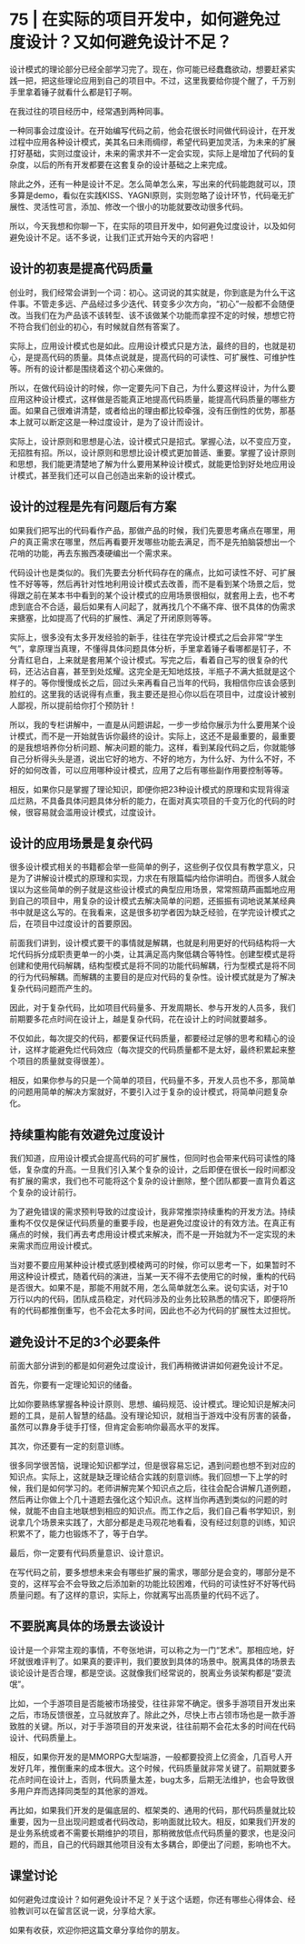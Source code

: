 # 75 \| 在实际的项目开发中，如何避免过度设计？又如何避免设计不足？

设计模式的理论部分已经全部学习完了。现在，你可能已经蠢蠢欲动，想要赶紧实践一把，把这些理论应用到自己的项目中。不过，这里我要给你提个醒了，千万别手里拿着锤子就看什么都是钉子啊。

在我过往的项目经历中，经常遇到两种同事。

一种同事会过度设计。在开始编写代码之前，他会花很长时间做代码设计，在开发过程中应用各种设计模式，美其名曰未雨绸缪，希望代码更加灵活，为未来的扩展打好基础，实则过度设计，未来的需求并不一定会实现，实际上是增加了代码的复杂度，以后的所有开发都要在这套复杂的设计基础之上来完成。

除此之外，还有一种是设计不足。怎么简单怎么来，写出来的代码能跑就可以，顶多算是demo，看似在实践KISS、YAGNI原则，实则忽略了设计环节，代码毫无扩展性、灵活性可言，添加、修改一个很小的功能就要改动很多代码。

所以，今天我想和你聊一下，在实际的项目开发中，如何避免过度设计，以及如何避免设计不足。话不多说，让我们正式开始今天的内容吧！

## 设计的初衷是提高代码质量

创业时，我们经常会讲到一个词：初心。这词说的其实就是，你到底是为什么干这件事。不管走多远、产品经过多少迭代、转变多少次方向，“初心”一般都不会随便改。当我们在为产品该不该转型、该不该做某个功能而拿捏不定的时候，想想它符不符合我们创业的初心，有时候就自然有答案了。

<!-- [[[read_end]]] -->

实际上，应用设计模式也是如此。应用设计模式只是方法，最终的目的，也就是初心，是提高代码的质量。具体点说就是，提高代码的可读性、可扩展性、可维护性等。所有的设计都是围绕着这个初心来做的。

所以，在做代码设计的时候，你一定要先问下自己，为什么要这样设计，为什么要应用这种设计模式，这样做是否能真正地提高代码质量，能提高代码质量的哪些方面。如果自己很难讲清楚，或者给出的理由都比较牵强，没有压倒性的优势，那基本上就可以断定这是一种过度设计，是为了设计而设计。

实际上，设计原则和思想是心法，设计模式只是招式。掌握心法，以不变应万变，无招胜有招。所以，设计原则和思想比设计模式更加普适、重要。掌握了设计原则和思想，我们能更清楚地了解为什么要用某种设计模式，就能更恰到好处地应用设计模式，甚至我们还可以自己创造出来新的设计模式。

## 设计的过程是先有问题后有方案

如果我们把写出的代码看作产品，那做产品的时候，我们先要思考痛点在哪里，用户的真正需求在哪里，然后再看要开发哪些功能去满足，而不是先拍脑袋想出一个花哨的功能，再去东搬西凑硬编出一个需求来。

代码设计也是类似的。我们先要去分析代码存在的痛点，比如可读性不好、可扩展性不好等等，然后再针对性地利用设计模式去改善，而不是看到某个场景之后，觉得跟之前在某本书中看到的某个设计模式的应用场景很相似，就套用上去，也不考虑到底合不合适，最后如果有人问起了，就再找几个不痛不痒、很不具体的伪需求来搪塞，比如提高了代码的扩展性、满足了开闭原则等等。

实际上，很多没有太多开发经验的新手，往往在学完设计模式之后会非常“学生气”，拿原理当真理，不懂得具体问题具体分析，手里拿着锤子看哪都是钉子，不分青红皂白，上来就是套用某个设计模式。写完之后，看着自己写的很复杂的代码，还沾沾自喜，甚至到处炫耀。这完全是无知地炫技，半瓶子不满大抵就是这个样子的。等你慢慢成长之后，回过头来再看自己当年的代码，我相信你应该会感到脸红的。这里我的话说得有点重，我主要还是担心你以后在项目中，过度设计被别人鄙视，所以提前给你打个预防针！

所以，我的专栏讲解中，一直是从问题讲起，一步一步给你展示为什么要用某个设计模式，而不是一开始就告诉你最终的设计。实际上，这还不是最重要的，最重要的是我想培养你分析问题、解决问题的能力。这样，看到某段代码之后，你就能够自己分析得头头是道，说出它好的地方、不好的地方，为什么好、为什么不好，不好的如何改善，可以应用哪种设计模式，应用了之后有哪些副作用要控制等等。

相反，如果你只是掌握了理论知识，即便你把23种设计模式的原理和实现背得滚瓜烂熟，不具备具体问题具体分析的能力，在面对真实项目的千变万化的代码的时候，很容易就会滥用设计模式，过度设计。

## 设计的应用场景是复杂代码

很多设计模式相关的书籍都会举一些简单的例子，这些例子仅仅具有教学意义，只是为了讲解设计模式的原理和实现，力求在有限篇幅内给你讲明白。而很多人就会误以为这些简单的例子就是这些设计模式的典型应用场景，常常照葫芦画瓢地应用到自己的项目中，用复杂的设计模式去解决简单的问题，还振振有词地说某某经典书中就是这么写的。在我看来，这是很多初学者因为缺乏经验，在学完设计模式之后，在项目中过度设计的首要原因。

前面我们讲到，设计模式要干的事情就是解耦，也就是利用更好的代码结构将一大坨代码拆分成职责更单一的小类，让其满足高内聚低耦合等特性。创建型模式是将创建和使用代码解耦，结构型模式是将不同的功能代码解耦，行为型模式是将不同的行为代码解耦。而解耦的主要目的是应对代码的复杂性。设计模式就是为了解决复杂代码问题而产生的。

因此，对于复杂代码，比如项目代码量多、开发周期长、参与开发的人员多，我们前期要多花点时间在设计上，越是复杂代码，花在设计上的时间就要越多。

不仅如此，每次提交的代码，都要保证代码质量，都要经过足够的思考和精心的设计，这样才能避免烂代码效应（每次提交的代码质量都不是太好，最终积累起来整个项目的质量就变得很差）。

相反，如果你参与的只是一个简单的项目，代码量不多，开发人员也不多，那简单的问题用简单的解决方案就好，不要引入过于复杂的设计模式，将简单问题复杂化。

## 持续重构能有效避免过度设计

我们知道，应用设计模式会提高代码的可扩展性，但同时也会带来代码可读性的降低，复杂度的升高。一旦我们引入某个复杂的设计，之后即便在很长一段时间都没有扩展的需求，我们也不可能将这个复杂的设计删除，整个团队都要一直背负着这个复杂的设计前行。

为了避免错误的需求预判导致的过度设计，我非常推崇持续重构的开发方法。持续重构不仅仅是保证代码质量的重要手段，也是避免过度设计的有效方法。在真正有痛点的时候，我们再去考虑用设计模式来解决，而不是一开始就为不一定实现的未来需求而应用设计模式。

当对要不要应用某种设计模式感到模棱两可的时候，你可以思考一下，如果暂时不用这种设计模式，随着代码的演进，当某一天不得不去使用它的时候，重构的代码是否很大。如果不是，那能不用就不用，怎么简单就怎么来。说句实话，对于10万行以内的代码，团队成员稳定，对代码涉及的业务比较熟悉的情况下，即便将所有的代码都推倒重写，也不会花太多时间，因此也不必为代码的扩展性太过担忧。

## 避免设计不足的3个必要条件

前面大部分讲到的都是如何避免过度设计，我们再稍微讲讲如何避免设计不足。

首先，你要有一定理论知识的储备。

比如你要熟练掌握各种设计原则、思想、编码规范、设计模式。理论知识是解决问题的工具，是前人智慧的结晶。没有理论知识，就相当于游戏中没有厉害的装备，虽然可以靠身手徒手打怪，但肯定会影响你最高水平的发挥。

其次，你还要有一定的刻意训练。

很多同学很苦恼，说理论知识都学过，但是很容易忘记，遇到问题也想不到对应的知识点。实际上，这就是缺乏理论结合实践的刻意训练。我们回想一下上学的时候，我们是如何学习的。老师讲解完某个知识点之后，往往会配合讲解几道例题，然后再让你做上个几十道题去强化这个知识点。这样当你再遇到类似的问题的时候，就能不由自主地联想到相应的知识点。而工作之后，我们自己看书学知识，别说拿几个场景来实践了，大部分都是走马观花地看看，没有经过刻意的训练，知识积累不了，能力也锻炼不了，等于白学。

最后，你一定要有代码质量意识、设计意识。

在写代码之前，要多想想未来会有哪些扩展的需求，哪部分是会变的，哪部分是不变的，这样写会不会导致之后添加新的功能比较困难，代码的可读性好不好等代码质量问题。有了这样的意识，实际上，你就离写出高质量的代码不远了。

## 不要脱离具体的场景去谈设计

设计是一个非常主观的事情，不夸张地讲，可以称之为一门“艺术”。那相应地，好坏就很难评判了。如果真的要评判，我们要放到具体的场景中。脱离具体的场景去谈论设计是否合理，都是空谈。这就像我们经常说的，脱离业务谈架构都是“耍流氓”。

比如，一个手游项目是否能被市场接受，往往非常不确定。很多手游项目开发出来之后，市场反馈很差，立马就放弃了。除此之外，尽快上市占领市场也是一款手游致胜的关键。所以，对于手游项目的开发来说，往往前期不会花太多的时间在代码设计、代码质量上。

相反，如果你开发的是MMORPG大型端游，一般都要投资上亿资金，几百号人开发好几年，推倒重来的成本很大。这个时候，代码质量就非常关键了。前期就要多花点时间在设计上，否则，代码质量太差，bug太多，后期无法维护，也会导致很多用户弃而选择同类型的其他家的游戏。

再比如，如果我们开发的是偏底层的、框架类的、通用的代码，那代码质量就比较重要，因为一旦出现问题或者代码改动，影响面就比较大。相反，如果我们开发的是业务系统或者不需要长期维护的项目，那稍微放低点代码质量的要求，也是没问题的，而且，自己的代码跟其他项目没有太多耦合，即便出了问题，影响也不大。

## 课堂讨论

如何避免过度设计？如何避免设计不足？关于这个话题，你还有哪些心得体会、经验教训可以在留言区说一说，分享给大家。

如果有收获，欢迎你把这篇文章分享给你的朋友。

